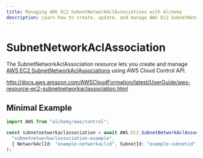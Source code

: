 ```yaml
---
title: Managing AWS EC2 SubnetNetworkAclAssociations with Alchemy
description: Learn how to create, update, and manage AWS EC2 SubnetNetworkAclAssociations using Alchemy Cloud Control.
---
```


# SubnetNetworkAclAssociation

The SubnetNetworkAclAssociation resource lets you create and manage [AWS EC2 SubnetNetworkAclAssociations](https://docs.aws.amazon.com/ec2/latest/userguide/) using AWS Cloud Control API.

http://docs.aws.amazon.com/AWSCloudFormation/latest/UserGuide/aws-resource-ec2-subnetnetworkaclassociation.html

## Minimal Example

```ts
import AWS from "alchemy/aws/control";

const subnetnetworkaclassociation = await AWS.EC2.SubnetNetworkAclAssociation(
  "subnetnetworkaclassociation-example",
  { NetworkAclId: "example-networkaclid", SubnetId: "example-subnetid" }
);
```

